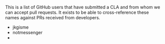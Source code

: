 This is a list of GitHub users that have submitted a CLA and from whom we can
accept pull requests. It exists to be able to cross-reference these names
against PRs received from developers.

* jkgisme 
* notmessenger
* 
